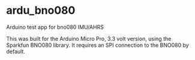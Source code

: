 # ardu_bno080

Arduino test app for bno080 IMU/AHRS

This was built for the Arduino Micro Pro, 3.3 volt version, using the Sparkfun BNO080 library. 
It requires an SPI connection to the BNO080 by default. 
